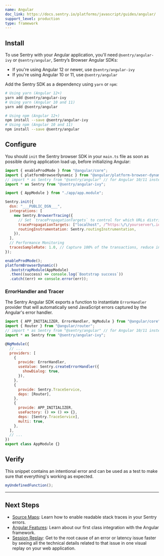 ```yaml
---
name: Angular
doc_link: https://docs.sentry.io/platforms/javascript/guides/angular/
support_level: production
type: framework
---
```


<!-- * * * * * * * * * * * *  * * * * * * * ATTENTION * * * * * * * * * * * * * * * * * * * * * * * *
*                          UPDATES WILL NO LONGER BE REFLECTED IN SENTRY                            *
*                                                                                                   *
* We've successfully migrated all "getting started/wizard" documents to the main Sentry repository, *
* where you can find them in the folder named "gettingStartedDocs" ->                               *
* https://github.com/getsentry/sentry/tree/master/static/app/gettingStartedDocs.                    *
*                                                                                                   *
* Find more details about the project in the concluded Epic ->                                      *
* https://github.com/getsentry/sentry/issues/48144                                                  *
*                                                                                                   *
* This document is planned to be removed in the future. However, it has not been removed yet,       *
* primarily because self-hosted users depend on it to access instructions for setting up their      *
* platform. We need to come up with a solution before removing these docs.                          *
* * * * * * * * * * * *  * * * * * * * ATTENTION * * * * * * * * * * * * * * * * * * * * * * * * * -->

## Install

To use Sentry with your Angular application, you'll need `@sentry/angular-ivy` or `@sentry/angular`, Sentry’s Browser Angular SDKs:

- If you're using Angular 12 or newer, use `@sentry/angular-ivy`
- If you're using Angular 10 or 11, use `@sentry/angular`

Add the Sentry SDK as a dependency using `yarn` or `npm`:

```bash
# Using yarn (Angular 12+)
yarn add @sentry/angular-ivy
# Using yarn (Angular 10 and 11)
yarn add @sentry/angular

# Using npm (Angular 12+)
npm install --save @sentry/angular-ivy
# Using npm (Angular 10 and 11)
npm install --save @sentry/angular
```

## Configure

You should `init` the Sentry browser SDK in your `main.ts` file as soon as possible during application load up, before initializing Angular:

```javascript
import { enableProdMode } from "@angular/core";
import { platformBrowserDynamic } from "@angular/platform-browser-dynamic";
// import * as Sentry from "@sentry/angular" // for Angular 10/11 instead
import * as Sentry from "@sentry/angular-ivy";

import { AppModule } from "./app/app.module";

Sentry.init({
  dsn: "___PUBLIC_DSN___",
  integrations: [
    new Sentry.BrowserTracing({
      // Set `tracePropagationTargets` to control for which URLs distributed tracing should be enabled
      tracePropagationTargets: ["localhost", /^https:\/\/yourserver\.io\/api/],
      routingInstrumentation: Sentry.routingInstrumentation,
    }),
  ],
  // Performance Monitoring
  tracesSampleRate: 1.0, // Capture 100% of the transactions, reduce in production!
});

enableProdMode();
platformBrowserDynamic()
  .bootstrapModule(AppModule)
  .then((success) => console.log(`Bootstrap success`))
  .catch((err) => console.error(err));
```

### ErrorHandler and Tracer

The Sentry Angular SDK exports a function to instantiate `ErrorHandler` provider that will automatically send JavaScript errors captured by the Angular's error handler.

```javascript
import { APP_INITIALIZER, ErrorHandler, NgModule } from "@angular/core";
import { Router } from "@angular/router";
// import * as Sentry from "@sentry/angular" // for Angular 10/11 instead
import * as Sentry from "@sentry/angular-ivy";

@NgModule({
  // ...
  providers: [
    {
      provide: ErrorHandler,
      useValue: Sentry.createErrorHandler({
        showDialog: true,
      }),
    },
    {
      provide: Sentry.TraceService,
      deps: [Router],
    },
    {
      provide: APP_INITIALIZER,
      useFactory: () => () => {},
      deps: [Sentry.TraceService],
      multi: true,
    },
  ],
  // ...
})
export class AppModule {}
```

## Verify

This snippet contains an intentional error and can be used as a test to make sure that everything's working as expected.

```javascript
myUndefinedFunction();
```

---

## Next Steps

- [Source Maps](https://docs.sentry.io/platforms/javascript/guides/angular/sourcemaps/): Learn how to enable readable stack traces in your Sentry errors.
- [Angular Features](https://docs.sentry.io/platforms/javascript/guides/angular/features/): Learn about our first class integration with the Angular framework.
- [Session Replay](https://docs.sentry.io/platforms/javascript/guides/angular/session-replay/): Get to the root cause of an error or latency issue faster by seeing all the technical details related to that issue in one visual replay on your web application.
